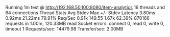 Running 1m test @ http://192.168.50.100:8080/item-analytics
  16 threads and 64 connections
  Thread Stats   Avg      Stdev     Max   +/- Stdev
    Latency     3.80ms    0.92ms  21.22ms   79.91%
    Req/Sec     0.91k   149.55     1.67k    62.39%
  870166 requests in 1.00m, 120.33MB read
  Socket errors: connect 0, read 0, write 0, timeout 1
Requests/sec:  14479.98
Transfer/sec:      2.00MB
